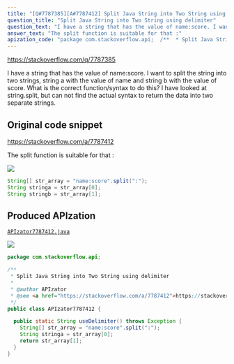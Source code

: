 ```yaml
---
title: "[Q#7787385][A#7787412] Split Java String into Two String using delimiter"
question_title: "Split Java String into Two String using delimiter"
question_text: "I have a string that has the value of name:score. I want to split the string into two strings, string a with the value of name and string b with the value of score. What is the correct function/syntax to do this? I have looked at string.split, but can not find the actual syntax to  return the data into two separate strings."
answer_text: "The split function is suitable for that :"
apization_code: "package com.stackoverflow.api;  /**  * Split Java String into Two String using delimiter  *  * @author APIzator  * @see <a href=\"https://stackoverflow.com/a/7787412\">https://stackoverflow.com/a/7787412</a>  */ public class APIzator7787412 {    public static String useDelimiter() throws Exception {     String[] str_array = \"name:score\".split(\":\");     String stringa = str_array[0];     return str_array[1];   } }"
---
```


https://stackoverflow.com/q/7787385

I have a string that has the value of name:score. I want to split the string into two strings, string a with the value of name and string b with the value of score.
What is the correct function/syntax to do this?
I have looked at string.split, but can not find the actual syntax to  return the data into two separate strings.



## Original code snippet

https://stackoverflow.com/a/7787412

The split function is suitable for that :

<div class="code-logo"><img src="/stackoverflow.png" /></div>

```java
String[] str_array = "name:score".split(":");
String stringa = str_array[0]; 
String stringb = str_array[1];
```

## Produced APIzation

[`APIzator7787412.java`](https://github.com/pasqualesalza/apization-temp/raw/main/data/search/APIzator7787412.java)

<div class="code-logo"><img src="/apizator.png" /></div>

```java
package com.stackoverflow.api;

/**
 * Split Java String into Two String using delimiter
 *
 * @author APIzator
 * @see <a href="https://stackoverflow.com/a/7787412">https://stackoverflow.com/a/7787412</a>
 */
public class APIzator7787412 {

  public static String useDelimiter() throws Exception {
    String[] str_array = "name:score".split(":");
    String stringa = str_array[0];
    return str_array[1];
  }
}

```